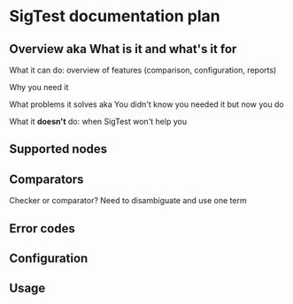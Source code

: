 # SigTest documentation plan

## Overview aka What is it and what's it for

What it can do: overview of features (comparison, configuration, reports)

Why you need it

What problems it solves aka You didn't know you needed it but now you do

What it **doesn't** do: when SigTest won't help you

## Supported nodes

## Comparators

Checker or comparator? Need to disambiguate and use one term

## Error codes

## Configuration

## Usage
